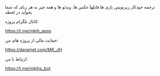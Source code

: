 ترجمه خودکار زیرنویس بازی ها.فایلها.عکس ها. ویدئو ها و همه چیز به هر زبای که شما بخواید در لحظه 

کانال تلگرام پروژه:

https://t.me/mkjh_apps

حمایت مالی از پروژه های من:

https://daramet.com/MK_JH

ارتباط با من:

https://t.me/mkjhs_bot
